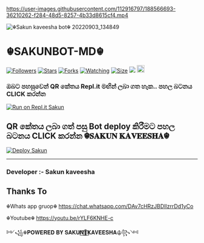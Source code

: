 

https://user-images.githubusercontent.com/112916797/188566693-36210262-f284-48d5-8257-4b33d8615cf4.mp4








![☬Sakun kaveesha bot☬ 20220903_134849](https://user-images.githubusercontent.com/112916797/188542742-df28e26e-281c-4bc0-93fe-a0c2ddac2c78.jpg)
# ☬SAKUNBOT-MD☬

<a href="https://github.com/sakunkaveesha22/SAKUNBOT-MD"><img title="Followers" src="https://img.shields.io/github/followers/sakunkaveesha22?e=flat-square"></a>
<a href="https://github.com/sakunkaveesha22/SAKUNBOT-MD/stargazers/"><img title="Stars" src="https://img.shields.io/github/stars/sakunkaveesha22/SAKUNBOT-MD?color=blue&style=flat-square"></a>
<a href="https://github.com/sakunkaveesha22/SAKUNBOT-MD/network/members"><img title="Forks" src="https://img.shields.io/github/forks/sakunkaveesha22/SAKUNBOT-MD?color=red&style=flat-square"></a>
<a href="https://github.com/sakunkaveesha22/SAKUNBOT-MD/watchers"><img title="Watching" src="https://img.shields.io/github/watchers/sakunkaveesha22/SAKUNBOT-MD?label=Watchers&color=blue&style=flat-square"></a>
<a href="https://github.com/sakunkaveesha22/SAKUNBOT-MD"><img title="Size" src="https://img.shields.io/github/repo-size/sakunkaveesha/SAKUNBOT-MD?style=flat-square&color=green"></a>
<a href="https://hits.seeyoufarm.com"><img src="https://hits.seeyoufarm.com/api/count/incr/badge.svg?url=https://github.com/sakunkaveesha22/SAKUNBOT-MD&count_bg=%2379C83D&title_bg=%23555555&icon=probot.svg&icon_color=%2300FF6D&title=hits&edge_flat=false"/></a>
<a href="https://github.com/sakunkabeesha22/SAKUNBOT-MD/graphs/commit-activity"><img height="20" src="https://img.shields.io/badge/Maintained%3F-yes-green.svg"></a>&nbsp;&nbsp;
</p>
<p align='center'>
    </p>
    
  ### ඔබට පහසුවෙන් QR කේතය Repl.it මඟින් ලබා ගත හැක.. පහල බටනය CLICK කරන්න

[![Run on Repl.it Sakun](https://repl.it/badge/github/quiec/whatsasena)](https://replit.com/@MagmaGaming/AQUABOT-MDV2?v=1)

## QR කේතය ලබා ගත් පසු Bot deploy කිරීමට පහල බටනය CLICK කරන්න ☬𝐒𝐀𝐊𝐔𝐍 𝐊𝐀𝐕𝐄𝐄𝐒𝐇𝐀☬
[![Deploy Sakun ](https://www.herokucdn.com/deploy/button.svg)](https://heroku.com/deploy?template=https://github.com/sakunkaveesha22/AQUABOT-MD)

---------------------------------   

 ###  Developer :- Sakun kaveesha 

## Thanks To
☬Whats app gruop☬
https://chat.whatsapp.com/DAv7cHRzJBDIlzrrDd1yCo


☬Youtube☬
https://youtu.be/rYLF6KNHE-c

  
 ༻꧁☬𝐏𝐎𝐖𝐄𝐑𝐄𝐃 𝐁𝐘 𝐒𝐀𝐊𝐔𝐍⃢🌹⃢𝐊𝐀𝐕𝐄𝐄𝐒𝐇𝐀☬꧂༺
